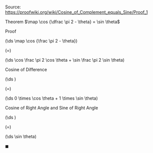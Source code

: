 # 

Source: https://proofwiki.org/wiki/Cosine_of_Complement_equals_Sine/Proof_1

Theorem
$\map \cos {\dfrac \pi 2 - \theta} = \sin \theta$


Proof













\(\ds \map \cos {\frac \pi 2 - \theta}\)

\(=\)







\(\ds \cos \frac \pi 2 \cos \theta + \sin \frac \pi 2 \sin \theta\)





Cosine of Difference














\(\ds \)

\(=\)







\(\ds 0 \times \cos \theta + 1 \times \sin \theta\)





Cosine of Right Angle and Sine of Right Angle














\(\ds \)

\(=\)







\(\ds \sin \theta\)









$\blacksquare$





